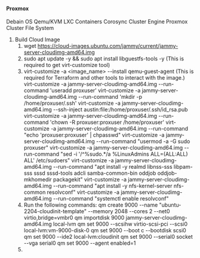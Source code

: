 #### Proxmox

Debain OS
Qemu/KVM
LXC Containers
Corosync Cluster Engine
Proxmox Cluster File System

1. Build Cloud Image
   1. wget https://cloud-images.ubuntu.com/jammy/current/jammy-server-cloudimg-amd64.img
   2. sudo apt update -y && sudo apt install libguestfs-tools -y (This is required to get virt-customize tool)
   3. virt-customize -a <image_name> --install qemu-guest-agent (This is required for Terraform and other tools to interact with the image.)
    virt-customize -a jammy-server-cloudimg-amd64.img --run-command 'useradd proxuser'
    virt-customize -a jammy-server-cloudimg-amd64.img --run-command 'mkdir -p /home/proxuser/.ssh'
    virt-customize -a jammy-server-cloudimg-amd64.img --ssh-inject austin:file:/home/proxuser/.ssh/id_rsa.pub
    virt-customize -a jammy-server-cloudimg-amd64.img --run-command 'chown -R proxuser:proxuser /home/proxuser'
    virt-customize -a jammy-server-cloudimg-amd64.img --run-command "echo 'proxuser:proxuser' | chpasswd"
    virt-customize -a jammy-server-cloudimg-amd64.img --run-command "usermod -a -G sudo proxuser"
    virt-customize -a jammy-server-cloudimg-amd64.img --run-command "sed -i '/^%sudo.*/a %LinuxAdmins    ALL=(ALL:ALL) ALL' /etc/sudoers"
    virt-customize -a jammy-server-cloudimg-amd64.img --run-command "apt install -y realmd libnss-sss libpam-sss sssd sssd-tools adcli samba-common-bin oddjob oddjob-mkhomedir packagekit"
    virt-customize -a jammy-server-cloudimg-amd64.img --run-command "apt install -y nfs-kernel-server nfs-common resolvconf"
    virt-customize -a jammy-server-cloudimg-amd64.img --run-command "systemctl enable resolvconf"
   4. Run the following commands:
    qm create 9000 --name "ubuntu-2204-cloudinit-template" --memory 2048 --cores 2 --net0 virtio,bridge=vmbr0
    qm importdisk 9000 jammy-server-cloudimg-amd64.img local-lvm
    qm set 9000 --scsihw virtio-scsi-pci --scsi0 local-lvm:vm-9000-disk-0
    qm set 9000 --boot c --bootdisk scsi0
    qm set 9000 --ide2 local-lvm:cloudinit
    qm set 9000 --serial0 socket --vga serial0
    qm set 9000 --agent enabled=1
   5. 